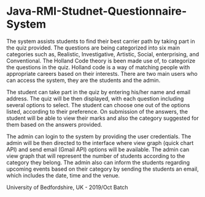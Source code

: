 # Java-RMI-Studnet-Questionnaire-System

The system assists students to find their best carrier path by taking part in the quiz provided. The questions are being categorized into six main categories such as, Realistic, Investigative, Artistic, Social, enterprising, and Conventional. The Holland Code theory is been made use of, to categorize the questions in the quiz. Holland code is a way of matching people with appropriate careers based on their interests. There are two main users who can access the system, they are the students and the admin. 

The student can take part in the quiz by entering his/her name and email address. The quiz will be then displayed, with each question including several options to select. The student can choose one out of the options listed, according to their preference. On submission of the answers, the student will be able to view their marks and also the category suggested for them based on the answers provided. 

The admin can login to the system by providing the user credentials. The admin will be then directed to the interface where view graph (quick chart API) and send email (Gmail API) options will be available. The admin can view graph that will represent the number of students according to the category they belong. The admin also can inform the students regarding upcoming events based on their category by sending the students an email, which includes the date, time and the venue. 

University of Bedfordshire, UK - 2019/Oct Batch
